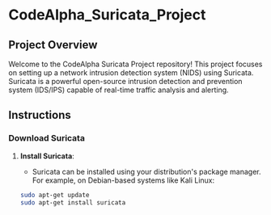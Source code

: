 # CodeAlpha_Suricata_Project

## Project Overview
Welcome to the CodeAlpha Suricata Project repository! This project focuses on setting up a network intrusion detection system (NIDS) using Suricata. Suricata is a powerful open-source intrusion detection and prevention system (IDS/IPS) capable of real-time traffic analysis and alerting.

## Instructions

### Download Suricata
1. **Install Suricata**:
   - Suricata can be installed using your distribution's package manager. For example, on Debian-based systems like Kali Linux:

   ```bash
   sudo apt-get update
   sudo apt-get install suricata

